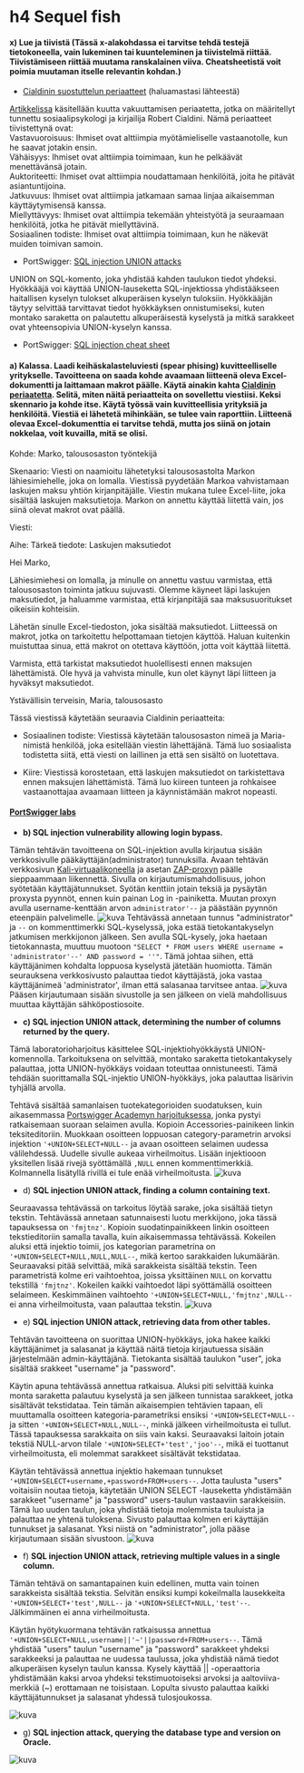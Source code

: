 # h4 Sequel fish

#### x) Lue ja tiivistä (Tässä x-alakohdassa ei tarvitse tehdä testejä tietokoneella, vain lukeminen tai kuunteleminen ja tiivistelmä riittää. Tiivistämiseen riittää muutama ranskalainen viiva. Cheatsheetistä voit poimia muutaman itselle relevantin kohdan.)
+ [Cialdinin suostuttelun periaatteet](https://duckduckgo.com/?q=cialdini+principles) (haluamastasi lähteestä)  

[Artikkelissa](https://worldofwork.io/2019/07/cialdinis-6-principles-of-persuasion/) käsitellään kuutta vakuuttamisen periaatetta, jotka on määritellyt tunnettu sosiaalipsykologi ja kirjailija Robert Cialdini. Nämä periaatteet tiivistettynä ovat:  
Vastavuoroisuus: Ihmiset ovat alttiimpia myötämieliselle vastaanotolle, kun he saavat jotakin ensin.  
Vähäisyys: Ihmiset ovat alttiimpia toimimaan, kun he pelkäävät menettävänsä jotain.  
Auktoriteetti: Ihmiset ovat alttiimpia noudattamaan henkilöitä, joita he pitävät asiantuntijoina.  
Jatkuvuus: Ihmiset ovat alttiimpia jatkamaan samaa linjaa aikaisemman käyttäytymisensä kanssa.  
Miellyttävyys: Ihmiset ovat alttiimpia tekemään yhteistyötä ja seuraamaan henkilöitä, jotka he pitävät miellyttävinä.  
Sosiaalinen todiste: Ihmiset ovat alttiimpia toimimaan, kun he näkevät muiden toimivan samoin.

+ PortSwigger: [SQL injection UNION attacks](https://portswigger.net/web-security/sql-injection/union-attacks)

UNION on SQL-komento, joka yhdistää kahden taulukon tiedot yhdeksi. Hyökkääjä voi käyttää UNION-lauseketta SQL-injektiossa yhdistääkseen haitallisen kyselyn tulokset alkuperäisen kyselyn tuloksiin. Hyökkääjän täytyy selvittää tarvittavat tiedot hyökkäyksen onnistumiseksi, kuten montako saraketta on palautettu alkuperäisestä kyselystä ja mitkä sarakkeet ovat yhteensopivia UNION-kyselyn kanssa.

+ PortSwigger: [SQL injection cheat sheet](https://portswigger.net/web-security/sql-injection/cheat-sheet)



#### a) Kalassa. Laadi keihäskalasteluviesti (spear phising) kuvitteelliselle yritykselle. Tavoitteena on saada kohde avaamaan liitteenä oleva Excel-dokumentti ja laittamaan makrot päälle. Käytä ainakin kahta [Cialdinin periaatetta](https://duckduckgo.com/?q=cialdini+principles). Selitä, miten näitä periaatteita on sovellettu viestiisi. Keksi skennario ja kohde itse. Käytä työssä vain kuvitteellisia yrityksiä ja henkilöitä. Viestiä ei lähetetä mihinkään, se tulee vain raporttiin. Liitteenä olevaa Excel-dokumenttia ei tarvitse tehdä, mutta jos siinä on jotain nokkelaa, voit kuvailla, mitä se olisi.

Kohde: Marko, talousosaston työntekijä

Skenaario: Viesti on naamioitu lähetetyksi talousosastolta Markon lähiesimiehelle, joka on lomalla. Viestissä pyydetään Markoa vahvistamaan laskujen maksu yhtiön kirjanpitäjälle. Viestin mukana tulee Excel-liite, joka sisältää laskujen maksutietoja. Markon on annettu käyttää liitettä vain, jos siinä olevat makrot ovat päällä.

Viesti:

Aihe: Tärkeä tiedote: Laskujen maksutiedot

Hei Marko,

Lähiesimiehesi on lomalla, ja minulle on annettu vastuu varmistaa, että talousosaston toiminta jatkuu sujuvasti. Olemme käyneet läpi laskujen maksutiedot, ja haluamme varmistaa, että kirjanpitäjä saa maksusuoritukset oikeisiin kohteisiin.

Lähetän sinulle Excel-tiedoston, joka sisältää maksutiedot. Liitteessä on makrot, jotka on tarkoitettu helpottamaan tietojen käyttöä. Haluan kuitenkin muistuttaa sinua, että makrot on otettava käyttöön, jotta voit käyttää liitettä.

Varmista, että tarkistat maksutiedot huolellisesti ennen maksujen lähettämistä. Ole hyvä ja vahvista minulle, kun olet käynyt läpi liitteen ja hyväksyt maksutiedot.

Ystävällisin terveisin,
Maria, talousosasto

Tässä viestissä käytetään seuraavia Cialdinin periaatteita:

+ Sosiaalinen todiste: Viestissä käytetään talousosaston nimeä ja Maria-nimistä henkilöä, joka esitellään viestin lähettäjänä. Tämä luo sosiaalista todistetta siitä, että viesti on laillinen ja että sen sisältö on luotettava.

+ Kiire: Viestissä korostetaan, että laskujen maksutiedot on tarkistettava ennen maksujen lähettämistä. Tämä luo kiireen tunteen ja rohkaisee vastaanottajaa avaamaan liitteen ja käynnistämään makrot nopeasti.




#### [PortSwigger labs](https://portswigger.net/web-security/all-labs)
+ **b) SQL injection vulnerability allowing login bypass.**

Tämän tehtävän tavoitteena on SQL-injektion avulla kirjautua sisään verkkosivulle pääkäyttäjän(administrator) tunnuksilla. Avaan tehtävän verkkosivun [Kali-virtuaalikoneella](https://github.com/ottokonttinen/ICT4TN027-3009/blob/main/h1.md#a-asenna-kali-virtuaalikoneeseen) ja asetan [ZAP-proxyn](https://github.com/ottokonttinen/ICT4TN027-3009/blob/main/h2.md#a-zap-asenna-zap-v%C3%A4limiesproxy-ja-n%C3%A4yt%C3%A4-ett%C3%A4-pystyt-sieppaamaan-liikennett%C3%A4-selaimesta) päälle sieppaammaan liikennettä. Sivulla on kirjautumismahdollisuus, johon syötetään käyttäjätunnukset. Syötän kenttiin jotain teksiä ja pysäytän proxysta pyynnöt, ennen kuin painan Log in -painiketta. Muutan proxyn avulla username-kenttään arvon `administrator'--` ja päästään pyynnön eteenpäin palvelimelle.
![kuva](https://user-images.githubusercontent.com/103586741/236629118-ce5641e6-e766-49f0-80e7-651564079fee.png)
Tehtävässä annetaan tunnus "administrator" ja `--` on kommenttimerkki SQL-kyselyssä, joka estää tietokantakyselyn jatkumisen merkkijonon jälkeen. Sen avulla SQL-kysely, joka haetaan tietokannasta, muuttuu muotoon `"SELECT * FROM users WHERE username = 'administrator'--' AND password = ''"`. Tämä johtaa siihen, että käyttäjänimen kohdalta loppuosa kyselystä jätetään huomiotta. Tämän seurauksena verkkosivusto palauttaa tiedot käyttäjästä, joka vastaa käyttäjänimeä 'administrator', ilman että salasanaa tarvitsee antaa.
![kuva](https://user-images.githubusercontent.com/103586741/236629134-9eb2f150-84a5-428d-9a8a-006375140df5.png)
Pääsen kirjautumaan sisään sivustolle ja sen jälkeen on vielä mahdollisuus muuttaa käyttäjän sähköpostiosoite. 






+ **c) SQL injection UNION attack, determining the number of columns returned by the query.**  
 
Tämä laboratorioharjoitus käsittelee SQL-injektiohyökkäystä UNION-komennolla. Tarkoituksena on selvittää, montako saraketta tietokantakysely palauttaa, jotta UNION-hyökkäys voidaan toteuttaa onnistuneesti. Tämä tehdään suorittamalla SQL-injektio UNION-hyökkäys, joka palauttaa lisärivin tyhjällä arvolla.

Tehtävä sisältää samanlaisen tuotekategorioiden suodatuksen, kuin aikasemmassa [Portswigger Academyn harjoituksessa](https://github.com/ottokonttinen/ICT4TN027-3009/blob/main/h3.md#a-we-like-to-shop-ratkaise-portswigger-academyn-lab-sql-injection-vulnerability-in-where-clause-allowing-retrieval-of-hidden-data-tee-tarvittaessa-tunnus-portswigger-academyyn), jonka pystyi ratkaisemaan suoraan selaimen avulla. Kopioin Accessories-painikeen linkin teksiteditoriin. Muokkaan osoitteen loppuosan category-parametrin arvoksi injektion `'+UNION+SELECT+NULL--` ja avaan osoitteen selaimen uudessa välilehdessä. Uudelle sivulle aukeaa virheilmoitus. Lisään injektiooon yksitellen lisää rivejä syöttämällä `,NULL` ennen kommenttimerkkiä. Kolmannella lisätyllä rivillä ei tule enää virheilmoitusta. 
![kuva](https://user-images.githubusercontent.com/103586741/236636094-3e7d57a0-6662-4356-9dee-c1240cd12042.png)


+ d) **SQL injection UNION attack, finding a column containing text.**

Seuraavassa tehtävässä on tarkoitus löytää sarake, joka sisältää tietyn tekstin. Tehtävässä annetaan satunnaisesti luotu merkkijono, joka tässä tapauksessa on `'fmjtnz'`. Kopioin suodatinpainikkeen linkin osoitteen tekstieditoriin samalla tavalla, kuin aikaisemmassa tehtävässä. Kokeilen aluksi että injektio toimii, jos kategorian parametrina on `'+UNION+SELECT+NULL,NULL,NULL--`, mikä kertoo sarakkaiden lukumäärän. Seuraavaksi pitää selvittää, mikä sarakkeista sisältää tekstin. Teen parametristä kolme eri vaihtoehtoa, joissa yksittäinen `NULL` on korvattu tekstillä `'fmjtnz'`. Kokeilen kaikki vaihtoedot läpi syöttämällä osoitteen selaimeen. Keskimmäinen vaihtoehto `'+UNION+SELECT+NULL,'fmjtnz',NULL--` ei anna virheilmoitusta, vaan palauttaa tekstin.
![kuva](https://user-images.githubusercontent.com/103586741/236641526-aa91d741-ee9e-4181-a439-2a5f25bf7d7f.png)

+ e) **SQL injection UNION attack, retrieving data from other tables.**

Tehtävän tavoitteena on suorittaa UNION-hyökkäys, joka hakee kaikki käyttäjänimet ja salasanat ja käyttää näitä tietoja kirjautuessa sisään järjestelmään admin-käyttäjänä. Tietokanta sisältää taulukon "user", joka sisältää srakkeet "username" ja "password". 

Käytin apuna tehtävässä annettua ratkaisua. Aluksi piti selvittää kuinka monta saraketta palautuu kyselystä ja sen jälkeen tunnistaa sarakkeet, jotka sisältävät tekstidataa. Tein tämän aikaisempien tehtävien tapaan, eli muuttamalla osoitteen kategoria-parametriksi ensiksi `'+UNION+SELECT+NULL--` ja sitten `'+UNION+SELECT+NULL,NULL--`, minkä jälkeen virheilmoitusta ei tullut. Tässä tapauksessa sarakkaita on siis vain kaksi. Seuraavaksi laitoin jotain tekstiä NULL-arvon tilale `'+UNION+SELECT+'test','joo'--`, mikä ei tuottanut virheilmoitusta, eli molemmat sarakkeet sisältävät tekstidataa.  


Käytän tehtävässä annettua injektio hakemaan tunnukset `'+UNION+SELECT+username,+password+FROM+users--`. Jotta taulusta "users" voitaisiin noutaa tietoja, käytetään UNION SELECT -lauseketta yhdistämään sarakkeet "username" ja "password" users-taulun vastaaviin sarakkeisiin. Tämä luo uuden taulun, joka yhdistää tietoja molemmista tauluista ja palauttaa ne yhtenä tuloksena. Sivusto palauttaa kolmen eri käyttäjän tunnukset ja salasanat. Yksi niistä on "administrator", jolla pääse kirjautumaan sisään sivustoon. 
![kuva](https://user-images.githubusercontent.com/103586741/236644207-2a3d80f9-aac0-4140-9b9a-f97c0e7023dc.png)

+ f) **SQL injection UNION attack, retrieving multiple values in a single column.**

Tämän tehtävä on samantapainen kuin edellinen, mutta vain toinen sarakkeista sisältää tekstia. Selvitän ensiksi kumpi kokeilmalla lausekkeita `'+UNION+SELECT+'test',NULL--` ja `'+UNION+SELECT+NULL,'test'--`. Jälkimmäinen ei anna virheilmoitusta. 

Käytän hyötykuormana tehtävän ratkaisussa annettua `'+UNION+SELECT+NULL,username||'~'||password+FROM+users--`. Tämä yhdistää "users" taulun "username" ja "password" sarakkeet yhdeksi sarakkeeksi ja palauttaa ne uudessa taulussa, joka yhdistää nämä tiedot alkuperäisen kyselyn taulun kanssa. Kysely käyttää || -operaattoria yhdistämään kaksi arvoa yhdeksi tekstimuotoiseksi arvoksi ja aaltoviiva-merkkiä (~) erottamaan ne toisistaan. Lopulta sivusto palauttaa kaikki käyttäjätunnukset ja salasanat yhdessä tulosjoukossa.

![kuva](https://user-images.githubusercontent.com/103586741/236644949-ec938e3c-e91d-4549-9e93-aa1b478de4c5.png)

+ g) **SQL injection attack, querying the database type and version on Oracle.**

![kuva](https://user-images.githubusercontent.com/103586741/236646231-d6e13fda-d721-4f33-b8dd-67bfc642111f.png)

